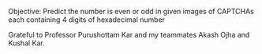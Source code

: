 Objective: Predict the number is even or odd in given images of CAPTCHAs each containing 4 digits of hexadecimal number

Grateful to Professor Purushottam Kar and my teammates Akash Ojha and Kushal Kar.
